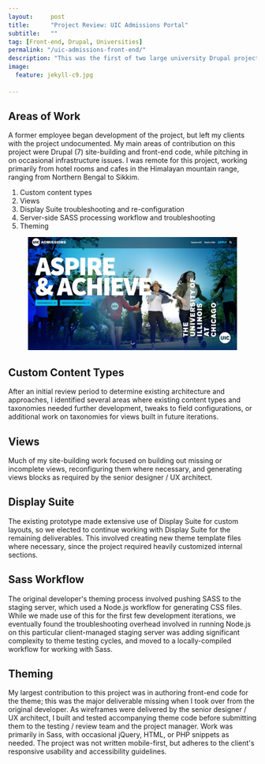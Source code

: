 ```yaml
---
layout:     post
title:      "Project Review: UIC Admissions Portal"
subtitle:   ""
tag: [Front-end, Drupal, Universities] 		
permalink: "/uic-admissions-front-end/"
description: "This was the first of two large university Drupal projects I contributed to as part of my engagement with LimeRed Studio, Chicago."
image:
  feature: jekyll-c9.jpg

---
```


## Areas of Work

A former employee began development of the project, but left my clients with the project undocumented. My main areas of contribution on this project were Drupal (7) site-building and front-end code, while pitching in on occasional infrastructure issues. I was remote for this project, working primarily from hotel rooms and cafes in the Himalayan mountain range, ranging from Northern Bengal to Sikkim.

1. Custom content types
2. Views
3. Display Suite troubleshooting and re-configuration
4. Server-side SASS processing workflow and troubleshooting
5. Theming

<figure>
  <img src="/img/uic-admissions-screenshot.jpg" alt="Screenshot of the new UIC admission portal.">
</figure>

## Custom Content Types

After an initial review period to determine existing architecture and approaches, I identified several areas where existing content types and taxonomies needed further development, tweaks to field configurations, or additional work on taxonomies for views built in future iterations. 

## Views

Much of my site-building work focused on building out missing or incomplete views, reconfiguring them where necessary, and generating views blocks as required by the senior designer / UX architect. 

## Display Suite

The existing prototype made extensive use of Display Suite for custom layouts, so we elected to continue working with Display Suite for the remaining deliverables. This involved creating new theme template files where necessary, since the project required heavily customized internal sections. 

## Sass Workflow

The original developer's theming process involved pushing SASS to the staging server, which used a Node.js workflow for generating CSS files. While we made use of this for the first few development iterations, we eventually found the troubleshooting overhead involved in running Node.js on this particular client-managed staging server was adding significant complexity to theme testing cycles, and moved to a locally-compiled workflow for working with Sass. 

## Theming 

My largest contribution to this project was in authoring front-end code for the theme; this was the major deliverable missing when I took over from the original developer. As wireframes were delivered by the senior designer / UX architect, I built and tested accompanying theme code before submitting them to the testing / review team and the project manager. Work was primarily in Sass, with occasional jQuery, HTML, or PHP snippets as needed. The project was not written mobile-first, but adheres to the client's responsive usability and accessibility guidelines. 